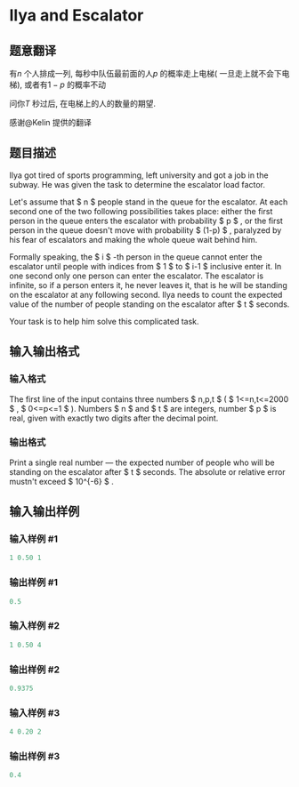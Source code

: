 # Ilya and Escalator

## 题意翻译

有$n$ 个人排成一列$,$ 每秒中队伍最前面的人$p$ 的概率走上电梯$($ 一旦走上就不会下电梯$),$ 或者有$1-p$ 的概率不动

问你$T$ 秒过后$,$ 在电梯上的人的数量的期望$.$

感谢@Kelin 提供的翻译

## 题目描述

Ilya got tired of sports programming, left university and got a job in the subway. He was given the task to determine the escalator load factor.

Let's assume that $ n $ people stand in the queue for the escalator. At each second one of the two following possibilities takes place: either the first person in the queue enters the escalator with probability $ p $ , or the first person in the queue doesn't move with probability $ (1-p) $ , paralyzed by his fear of escalators and making the whole queue wait behind him.

Formally speaking, the $ i $ -th person in the queue cannot enter the escalator until people with indices from $ 1 $ to $ i-1 $ inclusive enter it. In one second only one person can enter the escalator. The escalator is infinite, so if a person enters it, he never leaves it, that is he will be standing on the escalator at any following second. Ilya needs to count the expected value of the number of people standing on the escalator after $ t $ seconds.

Your task is to help him solve this complicated task.

## 输入输出格式

### 输入格式

The first line of the input contains three numbers $ n,p,t $ ( $ 1<=n,t<=2000 $ , $ 0<=p<=1 $ ). Numbers $ n $ and $ t $ are integers, number $ p $ is real, given with exactly two digits after the decimal point.

### 输出格式

Print a single real number — the expected number of people who will be standing on the escalator after $ t $ seconds. The absolute or relative error mustn't exceed $ 10^{-6} $ .

## 输入输出样例

### 输入样例 #1

```cpp
1 0.50 1

```
### 输出样例 #1

```cpp
0.5

```
### 输入样例 #2

```cpp
1 0.50 4

```
### 输出样例 #2

```cpp
0.9375

```
### 输入样例 #3

```cpp
4 0.20 2

```
### 输出样例 #3

```cpp
0.4

```
